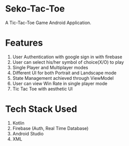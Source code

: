 # Seko-Tac-Toe

A Tic-Tac-Toe Game Android Application.

# Features 

1. User Authentication with google sign in with firebase 
2. User can select his/her symbol of choice(X/O) to play
3. Single Player and Multiplayer modes
4. Different UI for both Portrait and Landscape mode
5. State Management achieved through ViewModel
6. User can view Win Rate in single player mode
5. Tic Tac Toe with aesthetic UI

# Tech Stack Used

1. Kotlin
2. Firebase (Auth, Real Time Database)
3. Android Studio
4. XML
